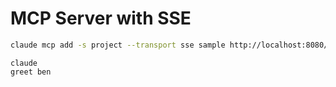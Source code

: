 # MCP Server with SSE 

```bash
claude mcp add -s project --transport sse sample http://localhost:8080/sse
```

```
claude
greet ben
```
